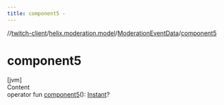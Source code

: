 ```yaml
---
title: component5 -
---
```

//[twitch-client](../../index.md)/[helix.moderation.model](../index.md)/[ModerationEventData](index.md)/[component5](component5.md)



# component5  
[jvm]  
Content  
operator fun [component5](component5.md)(): [Instant](https://docs.oracle.com/javase/8/docs/api/java/time/Instant.html)?  



